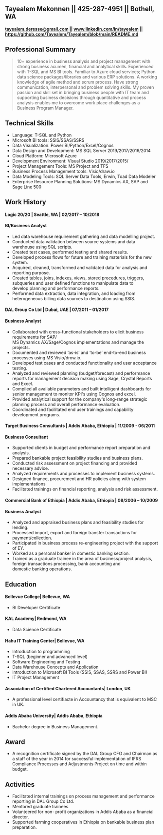 ## Tayealem Mekonnen || 425-287-4951 || Bothell, WA
#### tayealem.deresse@gmail.com || www.linkedin.com/in/tayealem || https://github.com/Tayealem/Tayealem/blob/main/README.md

## Professional Summary	
 > 10+ experience in business analysis and project management with strong business acumen, financial and analytical skills. Experienced with T-SQL and MS BI tools. Familiar to Azure cloud services; Python data science packages/libraries and various ERP solutions. A working knowledge of agile method and scrum process. Have strong communication, interpersonal and problem solving skills. My proven passion and skill set in bringing business people with IT team and supporting business decisions through quantitative and process analysis enables me to overcome work place challenges as a Business Program Manager. 
 
## Technical Skills 	
* Language: T-SQL and Python	 
* Microsoft BI tools: SSIS/SSAS/SSRS	
* Data Visualization: Power BI/Python/Excel/Cognos	
* Data Design and Development: MS SQL Server 2019/2017/2016/2014	
* Cloud Platform: Microsoft Azure	
* Development Environment: Visual Studio 2019/2017/2015/ 	
* Project Management Tools: MS Project and TFS	
* Business Process Management tools: Visio/draw.io	
* Data Modeling Tools: SQL Server Data Tools, Erwin, Toad Data Modeler 	
* Enterprise Resource Planning Solutions: MS Dynamics AX, SAP and Sage Line 500
	
## Work History 	
#### Logic 20/20 | Seattle, WA | 02/2017 – 10/2018	
#### BI/Business Analyst	
* Led data warehouse requirement gathering and data modelling project.	
* Conducted data validation between source systems and data warehouse using SQL scripts.	
* Created test cases, performed testing and shared results.	
* Developed process flows for future and training materials for the new system.	
* Acquired, cleaned, transformed and validated data for analysis and reporting purpose.	
* Created tables, joins, indexes, views, stored procedures, triggers, subqueries and user defined functions to manipulate data to 	
  develop planning and performance reports.	
* Performed data extraction, data integration, and loading from heterogeneous billing data sources to destination using SSIS.	

#### DAL Group Co Ltd | Dubai, UAE | 07/2011 – 01/2017	
#### Business Analyst	
* Collaborated with cross-functional stakeholders to elicit business requirements for SAP/	
  MS Dynamics AX/Sage/Cognos implementations and manage the projects.	
* Documented and reviewed ‘as-is’ and ‘to-be’ end-to-end business processes using MS Visio/drow.io. 	
* Developed test cases and conducted functionality and user acceptance testing.	
* Analyzed and reviewed planning (budget/forecast) and performance reports for management decision making using Sage, Crystal Reports 	
  and Excel. 	
* Compiled all available parameters and built intelligent dashboards for senior management to monitor KPI's using Cognos and excel.	
* Provided analytical support for the company's long-range strategic planning process and overall performance evaluation.	
* Coordinated and facilitated end user trainings and capability development programs. 	

#### Target Business Consultants | Addis Ababa, Ethiopia | 11/2009 - 06/2011	
#### Business Consultant                                       	
* Supported clients in budget and performance report preparation and analysis.	
* Prepared bankable project feasibility studies and business plans. 	
* Conducted risk assessment on project financing and provided necessary advice.	
* Analyzed requirements and processes to implement business systems.	
* Designed finance, procurement and HR policies along with system implementations 	
* Facilitated trainings on financial reporting, analysis and risk assessment.	

#### Commercial Bank of Ethiopia | Addis Ababa, Ethiopia | 08/2006 – 10/2009	
#### Business Analyst                                 	
* Analyzed and appraised business plans and feasibility studies for lending.	
* Processed import, export and foreign transfer transactions for payment/collection.	
* Participated in business process re-engineering project with the support of EY.	
* Worked as a personal banker in domestic banking section.	
* Trained as a graduate trainee in the area of business/project analysis, foreign transactions processing, bank accounting and 	
  domestic banking operations.	

## Education 

#### Bellevue College| Bellevue, WA 	
* BI Developer Certificate

#### KAL Academy| Redmond, WA 	
* Data Science Certificate	

#### Hahu IT Training Center| Bellevue, WA 	
* Introduction to programming	
* T-SQL (beginner and advanced level)	
* Software Engineering and Testing	
* Data Warehouse Concepts and Application	
* Introduction to Microsoft BI Tools (SSIS, SSAS, SSRS and Power BI)
* IT Project Management

#### Association of Certified Chartered Accountants| London, UK 	 
* A professional level certifiacte in Accountancy that is equivalent to MSC in UK.	

#### Addis Ababa University| Addis Ababa, Ethiopia 	
* Bachelor degree in Business Management.  	

## Award ##	
* A recognition certificate signed by the DAL Group CFO and Chairman as a staff of the year in 2014 for successful implementation of IFRS Compliance Processes and 
  Adjustments Project on time and within budget. 

## Activities ##	
* Facilitated internal trainings on process management and performance reporting in DAL Group Co Ltd.	
* Mentored graduate trainees.	
* Volunteered for non- profit organizations in Addis Ababa as a financial director. 	
* Supported farming cooperatives in Ethiopia on bankable business plan preparation.
